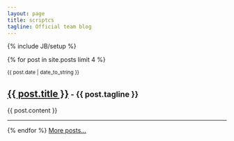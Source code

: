 ```yaml
---
layout: page
title: scriptcs
tagline: Official team blog
---
```

{% include JB/setup %}

{% for post in site.posts limit 4 %}
<div class="date"><small>{{ post.date | date_to_string }} </small></div>
<h2><a href="{{ BASE_PATH }}{{ post.url }}">{{ post.title }}</a><small> - {{ post.tagline }}</small></h2>
{{ post.content }}
<hr />
{% endfor %}
<a href="/archive.html">More posts...</a>

